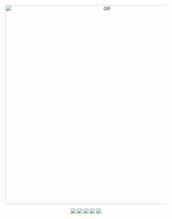 <!--
**jodijonatan/jodijonatan** is a ✨ _special_ ✨ repository because its `README.md` (this file) appears on your GitHub profile.

Here are some ideas to get you started:

- 🔭 I’m currently working on ...
- 🌱 I’m currently learning ...
- 👯 I’m looking to collaborate on ...
- 🤔 I’m looking for help with ...
- 💬 Ask me about ...
- 📫 How to reach me: ...
- 😄 Pronouns: ...
- ⚡ Fun fact: ...
-->

<p align="center">
  <img src="https://media.giphy.com/media/v1.Y2lkPTc5MGI3NjExMGgydnpjMGV4Z2h1ZTlzM2owaGgzcjFsbG13Z2QxY3Z6d2NscmpxNCZlcD12MV9naWZzX3NlYXJjaCZjdD1n/gkCgDZHywXa6Y/giphy.gif" alt="GIF" style="width:620px ; max-width: 100%; display: block; margin-right: 0 auto;" />
</p>

<p align="center">
<img src="https://img.shields.io/badge/PHP-777BB4?style=for-the-badge&logo=php&logoColor=white" /> <img src="https://img.shields.io/badge/JavaScript-323330?style=for-the-badge&logo=javascript&logoColor=F7DF1E" /> <img src="https://img.shields.io/badge/Laravel-FF2D20?style=for-the-badge&logo=laravel&logoColor=white" /> <img src="https://img.shields.io/badge/React-20232A?style=for-the-badge&logo=react&logoColor=61DAFB" /> <img src="https://img.shields.io/badge/Tailwind_CSS-38B2AC?style=for-the-badge&logo=tailwind-css&logoColor=white" />

</p>
